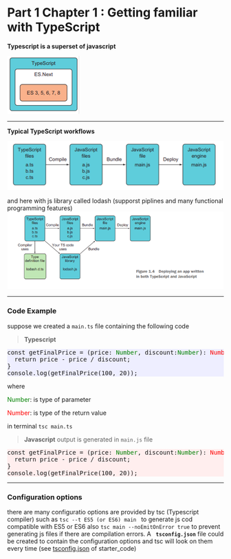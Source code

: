 # Part 1 Chapter 1 : Getting familiar with TypeScript

**Typescript is a superset of javascript** 

![versions](./images/js-v.png)
<hr>

**Typical TypeScript workflows**

![ts-workflow](./images/ts-workflow.png)

and here with js library called lodash 
  (supporst piplines and many functional programming features)
![ts-workflow](./images/ts-workflow2.png)
<hr>

### Code Example
suppose we created a `main.ts` file containing the following code
>**Typescript**
<pre style="background:#eef">
const getFinalPrice = (price: <span style="color:green">Number</span>, discount:<span style="color:green">Number</span>): <span style="color:red">Number</span> => {
  return price - price / discount;
}
console.log(getFinalPrice(100, 20));
</pre>
where 

<span style="color:green">Number</span>: is type of parameter 

<span style="color:red">Number</span>: is type of the return value 

in terminal `tsc main.ts`

>**Javascript** output is generated in `main.js` file
<pre style="background:#fee">
const getFinalPrice = (price: <span style="color:green">Number</span>, discount:<span style="color:green">Number</span>): <span style="color:red">Number</span> => {
  return price - price / discount;
}
console.log(getFinalPrice(100, 20));
</pre>
<hr>

### Configuration options
there are many configuratio options are provided by tsc (Typescript compiler)
such as 
`tsc --t ES5 (or ES6) main ` to generate js cod compatible with ES5 or ES6 also 
`tsc main --noEmitOnError true` to prevent generating js files if there are compilation errors.
A **` tsconfig.json`** file could be created to contain the configuration options and tsc will look on them every time (see [tsconfig.json](./starter_code/tsconfig.json) of starter_code)
